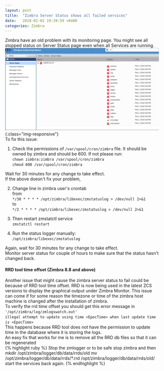 ```yaml
---
layout: post
title:  "Zimbra Server Status shows all failed services"
date:   2018-02-02 19:39:59 +0400
categories: Zimbra
---
```

Zimbra have an old problem with its monitoring page. You might see all stopped status on Server Status page even when all Services are running. 
![image-title-here](/assets/images/zimbraStatus.png){:class="img-responsive"}  
To fix this issue:  
1) Check the permissions of `/var/spool/cron/zimbra` file. It should be owned by zimbra and should be 600. If not please run:  
`chown zimbra:zimbra /var/spool/cron/zimbra`  
`chmod 600 /var/spool/cron/zimbra`

Wait for 30 minutes for any change to take effect.   
If the above doesn't fix your problem,

2) Change line in zimbra user's crontab  
from  
`*/30 * * * * /opt/zimbra/libexec/zmstatuslog > /dev/null 2>&1`  
to  
`*/2 * * * * /opt/zimbra/libexec/zmstatuslog > /dev/null 2>&1` 

3) Then restart zmstatctl service  
`zmstatctl restart`

4) Run the status logger manually:  
`/opt/zimbra/libexec/zmstatuslog`

Again, wait for 30 minutes for any change to take effect.   
Monitor server status for couple of hours to make sure that the status hasn't changed back.   
#### RRD tool time offset (Zimbra 8.8 and above)
Another issue that might cause the zimbra server status to fail could be because of RRD tool time offset. RRD is now being used in the latest ZCS versions to display the graphical output under Zimbra Monitor. This issue can come if for some reason the timezone or time of the zimbra host machine is changed after the installation of zimbra.  
To verify the rrd time offset you should get this error message in `'/opt/zimbra/log/zmlogswatch.out'`  
`illegal attempt to update using time <EpocTime> when last update time is <EpocTime>`  
This happens because RRD tool does not have the permission to update time in the database where it is storing the logs.  
An easy fix that works for me is to remove all the RRD db files so that it can be regenerated  
{% highlight ruby %}
Stop the zmlogger or to be safe stop zimbra and then
mkdir /opt/zimbra/logger/db/data/rrds/old
mv /opt/zimbra/logger/db/data/rrds/*.rrd /opt/zimbra/logger/db/data/rrds/old/
start the services back again.
{% endhighlight %}
